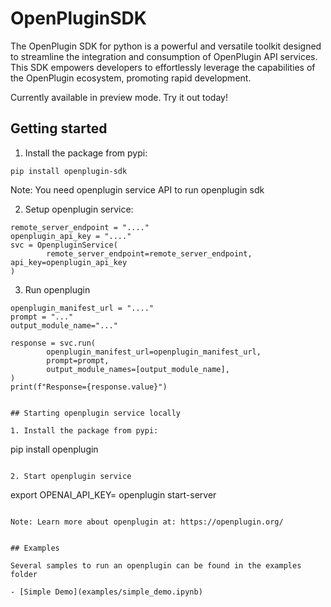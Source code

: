 # OpenPluginSDK

The OpenPlugin SDK for python is a powerful and versatile toolkit designed to streamline the integration and consumption of OpenPlugin API services. This SDK empowers developers to effortlessly leverage the capabilities of the OpenPlugin ecosystem, promoting rapid development.

Currently available in preview mode. Try it out today!


## Getting started

1. Install the package from pypi:

```
pip install openplugin-sdk
```

Note: You need openplugin service API to run openplugin sdk

2. Setup openplugin service:

```
remote_server_endpoint = "...."
openplugin_api_key = "...."
svc = OpenpluginService(
        remote_server_endpoint=remote_server_endpoint, api_key=openplugin_api_key
)
```

3. Run openplugin

```
openplugin_manifest_url = "...."
prompt = "..."
output_module_name="..."

response = svc.run(
        openplugin_manifest_url=openplugin_manifest_url,
        prompt=prompt,
        output_module_names=[output_module_name],
)
print(f"Response={response.value}")


## Starting openplugin service locally

1. Install the package from pypi:

```
pip install openplugin
```

2. Start openplugin service

```
export OPENAI_API_KEY=<your key>
openplugin start-server
```

Note: Learn more about openplugin at: https://openplugin.org/


## Examples

Several samples to run an openplugin can be found in the examples folder

- [Simple Demo](examples/simple_demo.ipynb)

